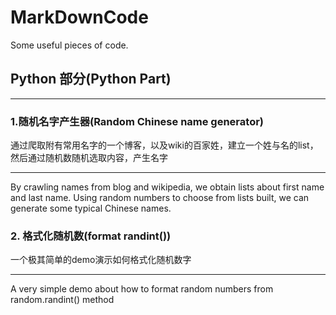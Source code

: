 # MarkDownCode
Some useful pieces of code.

## Python 部分(Python Part)

---


### 1.随机名字产生器(Random Chinese name generator)

通过爬取附有常用名字的一个博客，以及wiki的百家姓，建立一个姓与名的list，然后通过随机数随机选取内容，产生名字

---

By crawling names from blog and wikipedia, we obtain lists about first name and last name. Using random numbers to choose from lists built, we can generate some typical Chinese names.

### 2. 格式化随机数(format randint())

一个极其简单的demo演示如何格式化随机数字

---

A very simple demo about how to format random numbers from random.randint() method

